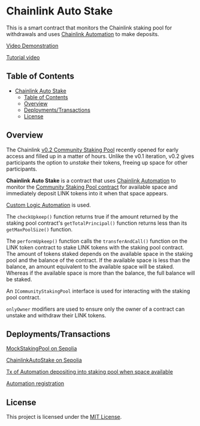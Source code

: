 # Chainlink Auto Stake

This is a smart contract that monitors the Chainlink staking pool for withdrawals and uses [Chainlink Automation](https://automation.chain.link/) to make deposits.

[Video Demonstration](https://www.youtube.com/watch?v=1wUCTC_FNNE)

[Tutorial video](https://www.youtube.com/watch?v=HLrTLMZpdoM)

## Table of Contents

- [Chainlink Auto Stake](#chainlink-auto-stake)
  - [Table of Contents](#table-of-contents)
  - [Overview](#overview)
  - [Deployments/Transactions](#deploymentstransactions)
  - [License](#license)

## Overview

The Chainlink [v0.2 Community Staking Pool](https://staking.chain.link/) recently opened for early access and filled up in a matter of hours. Unlike the v0.1 iteration, v0.2 gives participants the option to _unstake_ their tokens, freeing up space for other participants.

**Chainlink Auto Stake** is a contract that uses [Chainlink Automation](https://automation.chain.link/) to monitor the [Community Staking Pool contract](https://etherscan.io/address/0xbc10f2e862ed4502144c7d632a3459f49dfcdb5e#code) for available space and immediately deposit LINK tokens into it when that space appears.

[Custom Logic Automation](https://docs.chain.link/chainlink-automation/overview/getting-started) is used.

The `checkUpkeep()` function returns true if the amount returned by the staking pool contract's `getTotalPrincipal()` function returns less than its `getMaxPoolSize()` function.

The `performUpkeep()` function calls the `transferAndCall()` function on the LINK token contract to stake LINK tokens with the staking pool contract. The amount of tokens staked depends on the available space in the staking pool and the balance of the contract. If the available space is less than the balance, an amount equivalent to the available space will be staked. Whereas if the available space is more than the balance, the full balance will be staked.

An `ICommunityStakingPool` interface is used for interacting with the staking pool contract.

`onlyOwner` modifiers are used to ensure only the owner of a contract can unstake and withdraw their LINK tokens.

## Deployments/Transactions

[MockStakingPool on Sepolia](https://sepolia.etherscan.io/address/0x3141b5d66daed0a04eb7bb19c27f49a1c8a9f0b1)

[ChainlinkAutoStake on Sepolia](https://sepolia.etherscan.io/address/0x93502f3f744ce4a314748d9da36c06040ed67b06#code)

[Tx of Automation depositing into staking pool when space available](https://sepolia.etherscan.io/tx/0xcc5b6479166091bf08ae3acdf1a71e159c833dcbd043335170bc709559ad68b5)

[Automation registration](https://automation.chain.link/sepolia/45454482563271285584554812367543082606141135359646937590532192170177916350762)

## License

This project is licensed under the [MIT License](https://opensource.org/license/mit/).
